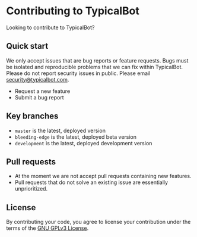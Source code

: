 # Contributing to TypicalBot

Looking to contribute to TypicalBot?

## Quick start

We only accept issues that are bug reports or feature requests. Bugs must be isolated and reproducible problems that we can fix within TypicalBot. Please do not report security issues in public. Please email security@typicalbot.com.

* Request a new feature
* Submit a bug report

## Key branches

- `master` is the latest, deployed version
- `bleeding-edge` is the latest, deployed beta version
- `development` is the latest, deployed development version

## Pull requests

- At the moment we are not accept pull requests containing new features. 
- Pull requests that do not solve an existing issue are essentially unprioritized.

## License
By contributing your code, you agree to license your contribution under the terms of the [GNU GPLv3 License](LICENSE.md).